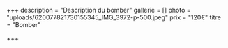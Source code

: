 +++
description = "Description du bomber"
gallerie = []
photo = "uploads/620077821730155345_IMG_3972-p-500.jpeg"
prix = "120€"
titre = "Bomber"

+++
